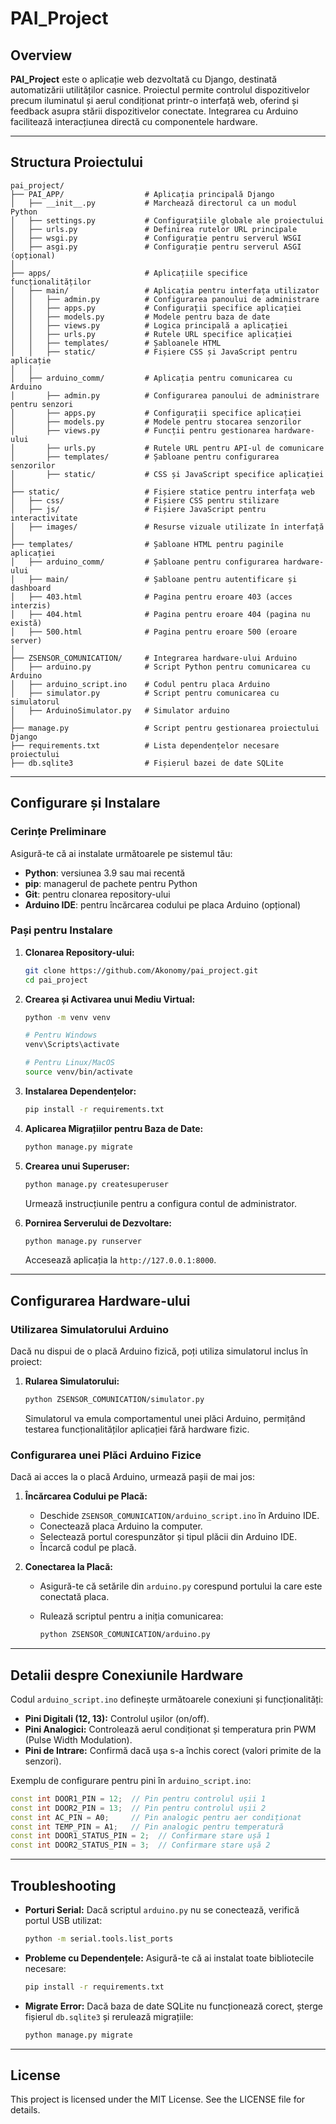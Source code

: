 # PAI_Project

## Overview

**PAI_Project** este o aplicație web dezvoltată cu Django, destinată automatizării utilităților casnice. Proiectul permite controlul dispozitivelor precum iluminatul și aerul condiționat printr-o interfață web, oferind și feedback asupra stării dispozitivelor conectate. Integrarea cu Arduino facilitează interacțiunea directă cu componentele hardware.

---

## Structura Proiectului

```plaintext
pai_project/
├── PAI_APP/                  # Aplicația principală Django
│   ├── __init__.py           # Marchează directorul ca un modul Python
│   ├── settings.py           # Configurațiile globale ale proiectului
│   ├── urls.py               # Definirea rutelor URL principale
│   ├── wsgi.py               # Configurație pentru serverul WSGI
│   ├── asgi.py               # Configurație pentru serverul ASGI (opțional)
│
├── apps/                     # Aplicațiile specifice funcționalităților
│   ├── main/                 # Aplicația pentru interfața utilizator
│   │   ├── admin.py          # Configurarea panoului de administrare
│   │   ├── apps.py           # Configurații specifice aplicației
│   │   ├── models.py         # Modele pentru baza de date
│   │   ├── views.py          # Logica principală a aplicației
│   │   ├── urls.py           # Rutele URL specifice aplicației
│   │   ├── templates/        # Șabloanele HTML
│   │   ├── static/           # Fișiere CSS și JavaScript pentru aplicație
│   │
│   ├── arduino_comm/         # Aplicația pentru comunicarea cu Arduino
│       ├── admin.py          # Configurarea panoului de administrare pentru senzori
│       ├── apps.py           # Configurații specifice aplicației
│       ├── models.py         # Modele pentru stocarea senzorilor
│       ├── views.py          # Funcții pentru gestionarea hardware-ului
│       ├── urls.py           # Rutele URL pentru API-ul de comunicare
│       ├── templates/        # Șabloane pentru configurarea senzorilor
│       ├── static/           # CSS și JavaScript specifice aplicației
│
├── static/                   # Fișiere statice pentru interfața web
│   ├── css/                  # Fișiere CSS pentru stilizare
│   ├── js/                   # Fișiere JavaScript pentru interactivitate
│   ├── images/               # Resurse vizuale utilizate în interfață
│
├── templates/                # Șabloane HTML pentru paginile aplicației
│   ├── arduino_comm/         # Șabloane pentru configurarea hardware-ului
│   ├── main/                 # Șabloane pentru autentificare și dashboard
│   ├── 403.html              # Pagina pentru eroare 403 (acces interzis)
│   ├── 404.html              # Pagina pentru eroare 404 (pagina nu există)
│   ├── 500.html              # Pagina pentru eroare 500 (eroare server)
│
├── ZSENSOR_COMUNICATION/     # Integrarea hardware-ului Arduino
│   ├── arduino.py            # Script Python pentru comunicarea cu Arduino
│   ├── arduino_script.ino    # Codul pentru placa Arduino
│   ├── simulator.py          # Script pentru comunicarea cu simulatorul 
│   ├── ArduinoSimulator.py   # Simulator arduino 
│
├── manage.py                 # Script pentru gestionarea proiectului Django
├── requirements.txt          # Lista dependențelor necesare proiectului
├── db.sqlite3                # Fișierul bazei de date SQLite
```

---

## Configurare și Instalare

### Cerințe Preliminare

Asigură-te că ai instalate următoarele pe sistemul tău:
- **Python**: versiunea 3.9 sau mai recentă
- **pip**: managerul de pachete pentru Python
- **Git**: pentru clonarea repository-ului
- **Arduino IDE**: pentru încărcarea codului pe placa Arduino (opțional)

### Pași pentru Instalare

1. **Clonarea Repository-ului:**

   ```bash
   git clone https://github.com/Akonomy/pai_project.git
   cd pai_project
   ```

2. **Crearea și Activarea unui Mediu Virtual:**

   ```bash
   python -m venv venv

   # Pentru Windows
   venv\Scripts\activate

   # Pentru Linux/MacOS
   source venv/bin/activate
   ```

3. **Instalarea Dependențelor:**

   ```bash
   pip install -r requirements.txt
   ```

4. **Aplicarea Migrațiilor pentru Baza de Date:**

   ```bash
   python manage.py migrate
   ```

5. **Crearea unui Superuser:**

   ```bash
   python manage.py createsuperuser
   ```

   Urmează instrucțiunile pentru a configura contul de administrator.

6. **Pornirea Serverului de Dezvoltare:**

   ```bash
   python manage.py runserver
   ```

   Accesează aplicația la `http://127.0.0.1:8000`.

---

## Configurarea Hardware-ului

### Utilizarea Simulatorului Arduino

Dacă nu dispui de o placă Arduino fizică, poți utiliza simulatorul inclus în proiect:

1. **Rularea Simulatorului:**

   ```bash
   python ZSENSOR_COMUNICATION/simulator.py
   ```

   Simulatorul va emula comportamentul unei plăci Arduino, permițând testarea funcționalităților aplicației fără hardware fizic.

### Configurarea unei Plăci Arduino Fizice

Dacă ai acces la o placă Arduino, urmează pașii de mai jos:

1. **Încărcarea Codului pe Placă:**

   - Deschide `ZSENSOR_COMUNICATION/arduino_script.ino` în Arduino IDE.
   - Conectează placa Arduino la computer.
   - Selectează portul corespunzător și tipul plăcii din Arduino IDE.
   - Încarcă codul pe placă.

2. **Conectarea la Placă:**

   - Asigură-te că setările din `arduino.py` corespund portului la care este conectată placa.
   - Rulează scriptul pentru a iniția comunicarea:

     ```bash
     python ZSENSOR_COMUNICATION/arduino.py
     ```

---

## Detalii despre Conexiunile Hardware

Codul `arduino_script.ino` definește următoarele conexiuni și funcționalități:

- **Pini Digitali (12, 13):** Controlul ușilor (on/off).
- **Pini Analogici:** Controlează aerul condiționat și temperatura prin PWM (Pulse Width Modulation).
- **Pini de Intrare:** Confirmă dacă ușa s-a închis corect (valori primite de la senzori).

Exemplu de configurare pentru pini în `arduino_script.ino`:

```cpp
const int DOOR1_PIN = 12;  // Pin pentru controlul ușii 1
const int DOOR2_PIN = 13;  // Pin pentru controlul ușii 2
const int AC_PIN = A0;     // Pin analogic pentru aer condiționat
const int TEMP_PIN = A1;   // Pin analogic pentru temperatură
const int DOOR1_STATUS_PIN = 2;  // Confirmare stare ușă 1
const int DOOR2_STATUS_PIN = 3;  // Confirmare stare ușă 2
```

---

## Troubleshooting

- **Porturi Serial:** Dacă scriptul `arduino.py` nu se conectează, verifică portul USB utilizat:

  ```bash
  python -m serial.tools.list_ports
  ```

- **Probleme cu Dependențele:** Asigură-te că ai instalat toate bibliotecile necesare:

  ```bash
  pip install -r requirements.txt
  ```

- **Migrate Error:** Dacă baza de date SQLite nu funcționează corect, șterge fișierul `db.sqlite3` și rerulează migrațiile:

  ```bash
  python manage.py migrate
  ```

---

## License

This project is licensed under the MIT License. See the LICENSE file for details.
